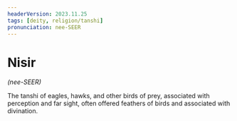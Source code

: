 ```yaml
---
headerVersion: 2023.11.25
tags: [deity, religion/tanshi]
pronunciation: nee-SEER
---
```

# Nisir
*(nee-SEER)*

The tanshi of eagles, hawks, and other birds of prey, associated with perception and far sight, often offered feathers of birds and associated with divination.

